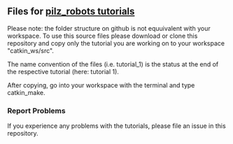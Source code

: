 ## Files for [pilz_robots tutorials](http://wiki.ros.org/pilz_robots/Tutorials/)

Please note: the folder structure on github is not equuivalent with your workspace.
To use this source files please download or clone this repository and copy only the tutorial you are working on to your workspace "catkin_ws/src".

The name convention of the files (i.e. tutorial_1) is the status at the end of the respective tutorial (here: tutorial 1). 

After copying, go into your workspace with the terminal and type catkin_make.

### Report Problems

If you experience any problems with the tutorials, please file an issue in this repository.


